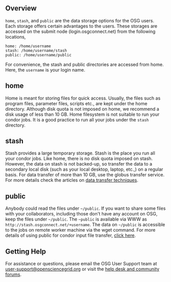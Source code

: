 [title]: - "Storage Solutions on OSG: home, stash, and public"


## Overview

`home`, `stash`, and `public` are the data storage options for the OSG users.  Each storage offers certain advantages to the users. These storages are accessed on the submit node (login.osgconnect.net) from the following locations,

    home: /home/username
    stash: /home/username/stash
    public: /home/username/public

For convenience, the stash and public directories are accessed from home. Here, the `username` is your login name.

## home
Home is meant for storing files for quick access. Usually, the files such as program files, parameter files, scripts etc., are kept under the home directory.  Although disk quota is not imposed on home,  we recommend a disk usage of less than 10 GB. Home filesystem is not suitable to run your condor jobs. It is a good practice to run all your jobs under the `stash` directory.

## stash
Stash provides a large temporary storage. Stash is the place you run all your condor jobs. Like home, there is no disk quota imposed on stash. However, the data on stash is not backed-up, so transfer the data to a secondary local disk (such as your local desktop, laptop, etc.,) on a regular basis.  For data transfer of more than 10 GB, use the globus transfer service.  For more details check the articles on [data transfer techniques](https://support.opensciencegrid.org/solution/folders/5000260918).


## public
Anybody could read the files under `~/public`. If you want to share some files with your collaborators, including those don't have any account on OSG, keep the files under `~/public`. The `~public` is available via WWW as `http://stash.osgconnect.net/+username`. The data on `~/public` is accessible to the jobs on remote worker machine via the wget command. For more details of using public for condor input file transfer,  [click here](https://support.opensciencegrid.org/solution/articles/5000639798-access-stash-remotely-using-http).

## Getting Help
For assistance or questions, please email the OSG User Support team  at [user-support@opensciencegrid.org](mailto:user-support@opensciencegrid.org) or visit the [help desk and community forums](http://support.opensciencegrid.org).



 

